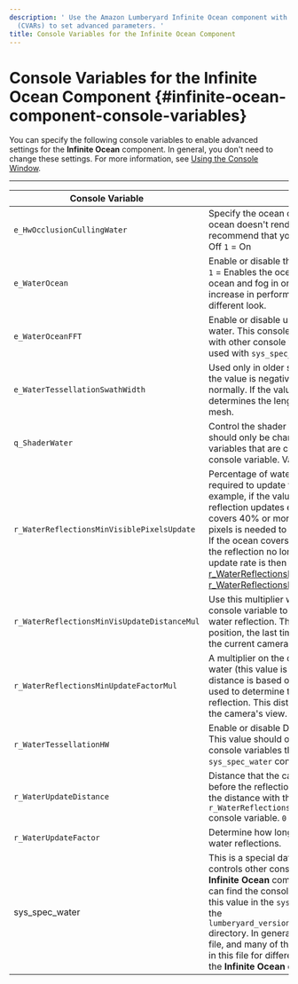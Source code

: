 ```yaml
---
description: ' Use the Amazon Lumberyard Infinite Ocean component with the console variables
  (CVARs) to set advanced parameters. '
title: Console Variables for the Infinite Ocean Component
---
```

# Console Variables for the Infinite Ocean Component {#infinite-ocean-component-console-variables}

You can specify the following console variables to enable advanced settings for the **Infinite Ocean** component\. In general, you don't need to change these settings\. For more information, see [Using the Console Window](/docs/userguide/console-intro.md)\.


****

| Console Variable | Description |
| --- | --- |
|  `e_HwOcclusionCullingWater`  |  Specify the ocean occlusion culling so that the ocean doesn't render if it's not visible\. We recommend that you keep the default value of `1`\. `0` = Off  `1` = On  |
|  `e_WaterOcean`  |  Enable or disable the ocean\. `0` = Disables the ocean\. `1` = Enables the ocean as normal\. `2` = Enables the ocean and fog in one frame\. This can cause a small increase in performance but provides a slightly different look\.   |
|  `e_WaterOceanFFT`  |  Enable or disable using fast Fourier transforms with water\. This console variable has interdependencies with other console variables and should only be used with `sys_spec_water`\. `0` = Off  `1` = On  |
|  `e_WaterTessellationSwathWidth`  |  Used only in older style oceans \(non\-FFT water\)\. If the value is negative, the triangle mesh generates normally\. If the value is positive, the value determines the length of triangle strips used in the mesh\.  |
|  `q_ShaderWater`  |  Control the shader quality of the ocean\. This value should only be changed with other console variables that are controlled by the `sys_spec_water` console variable\. Valid values: `0` to `3`  |
|  `r_WaterReflectionsMinVisiblePixelsUpdate`  |  Percentage of water reflecting pixels that are required to update the reflection every frame\.  For example, if the value is set to `0.4`, the water's reflection updates every frame as long as the ocean covers 40% or more of the screen\. At least 40% of pixels is needed to show the reflection in the ocean\.  If the ocean covers less than 40% of the screen, the reflection no longer updates every frame\. The update rate is then controlled by [r\_WaterReflectionsMinVisUpdateDistanceMul](#r_WaterReflectionsMinVisUpdateDistanceMul) and [r\_WaterReflectionsMinUpdateFactorMul](#r_WaterReflectionsMinUpdateFactorMul)\. `0` to `1`  |
|   `r_WaterReflectionsMinVisUpdateDistanceMul`  | Use this multiplier with the r\_WaterUpdateDistance console variable to determine the update rate of the water reflection\. This distance is from the camera's position, the last time the reflection is rendered to the current camera position\. |
|   `r_WaterReflectionsMinUpdateFactorMul`  |  A multiplier on the distance the camera is from the water \(this value is always `0.3` or less\)\. This distance is based on the camera's position and is used to determine the update rate of the water reflection\. This distance is not based on what is in the camera's view\.  |
|  `r_WaterTessellationHW`  |  Enable or disable DX11\-style tessellated water\. This value should only be changed with other console variables that are controlled by the `sys_spec_water` console variable\. `0` = Off  `1` = On  |
|  `r_WaterUpdateDistance`  |  Distance that the camera normally needs to move before the reflection is updated\. You can change the distance with the `r_WaterReflectionsMinVisUpdateDistanceMul` console variable\. `0` = Off  `1` = On  |
|  `r_WaterUpdateFactor`  |  Determine how long to wait between updating water reflections\.  |
| sys\_spec\_water |  This is a special data\-driven console variable that controls other console variables related to the **Infinite Ocean** component and water volumes\.  You can find the console variables that are defined by this value in the `sys_spec_Water.cfg` file, located in the `lumberyard_version/dev/Engine/Config/CVarGroups/` directory\. In general, you don't need to change this file, and many of the console variables that are set in this file for different system specs do not affect the **Infinite Ocean** component\.  |